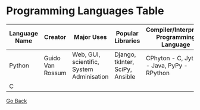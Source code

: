 # Programming Languages Table

| Language Name | Creator | Major Uses | Popular Libraries | Compiler/Interpreter Programming Language | Job and Salaries |
| ------------- | ------- | ---------- | ----------------- | ----------------------------------------- | ---------------- |
| Python | Guido Van Rossum | Web, GUI, scientific, System Adminisation | Django, tkInter, SciPy, Ansible | CPhyton - C, Jython - Java, PyPy - RPython | 
| C |  |  |  |  |  | 


[Go Back](README.md)
